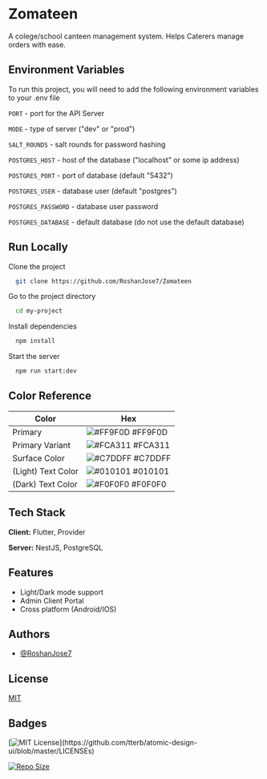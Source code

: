 
# Zomateen

A colege/school canteen management system.
Helps Caterers manage orders with ease.


## Environment Variables

To run this project, you will need to add the following environment variables to your .env file

`PORT` - port for the API Server

`MODE` - type of server ("dev" or "prod")

`SALT_ROUNDS` - salt rounds for password hashing

`POSTGRES_HOST` - host of the database ("localhost" or some ip address)

`POSTGRES_PORT` - port of database (default "5432")

`POSTGRES_USER` - database user (default "postgres")

`POSTGRES_PASSWORD` - database user password

`POSTGRES_DATABASE` - default database (do not use the default database)


## Run Locally

Clone the project

```bash
  git clone https://github.com/RoshanJose7/Zomateen
```

Go to the project directory

```bash
  cd my-project
```

Install dependencies

```bash
  npm install
```

Start the server

```bash
  npm run start:dev
```

## Color Reference

| Color             | Hex                                                                |
| ----------------- | ------------------------------------------------------------------ |
| Primary | ![#FF9F0D](https://via.placeholder.com/10/FF9F0D?text=+) #FF9F0D |
| Primary Variant | ![#FCA311](https://via.placeholder.com/10/FCA311?text=+) #FCA311 |
| Surface Color | ![#C7DDFF](https://via.placeholder.com/10/C7DDFF?text=+) #C7DDFF |
| (Light) Text Color | ![#010101](https://via.placeholder.com/10/010101?text=+) #010101 |
| (Dark) Text Color | ![#F0F0F0](https://via.placeholder.com/10/F0F0F0?text=+) #F0F0F0 |

## Tech Stack

**Client:** Flutter, Provider

**Server:** NestJS, PostgreSQL


## Features

- Light/Dark mode support
- Admin Client Portal
- Cross platform (Android/IOS)


## Authors

- [@RoshanJose7](https://www.github.com/RoshanJose7)


## License

[MIT](https://choosealicense.com/licenses/mit/)


## Badges

[![MIT License](https://img.shields.io/apm/l/atomic-design-ui.svg?)](https://github.com/tterb/atomic-design-ui/blob/master/LICENSEs)

[![Repo Size](https://img.shields.io/github/repo-size/RoshanJose7/Zomateen)]()

